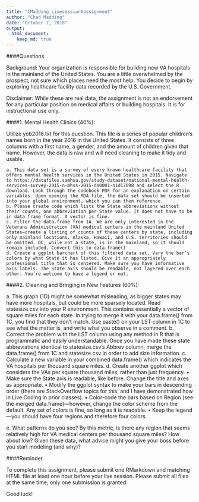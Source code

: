 ```yaml
---
title: "CMadding_Livesession6assignment"
author: "Chad Madding"
date: "October 7, 2018"
output:
  html_document:
    keep_md: true
---
```




####Questions

Background: Your organization is responsible for building new VA hospitals in the mainland of the United States. You are a little overwhelmed by the prospect, not sure which places need the most help. You decide to begin by exploring healthcare facility data recorded by the U.S. Government. 

Disclaimer: While these are real data, the assignment is not an endorsement for any particular position on medical affairs or building hospitals. It is for instructional use only.


####1. Mental Health Clinics (40%):
   
   Utilize yob2016.txt for this question. This file is a series of popular children’s names born in the year 2016 in the United States.  It consists of three columns with a first name, a gender, and the amount of children given that name.  However, the data is raw and will need cleaning to make it tidy and usable.

	a. This data set is a survey of every known healthcare facility that offers mental health services in the United States in 2015. Navigate to https://datafiles.samhsa.gov/study-dataset/national-mental-health-services-survey-2015-n-mhss-2015-ds0001-nid17098 and select the R download. Look through the codebook PDF for an explanation on certain variables. Upon opening the RDA file, the data set should be inserted into your global environment, which you can then reference. 
	b. Please create code which lists the State abbreviations without their counts, one abbreviation per State value. It does not have to be in data frame format. A vector is fine. 
	c. Filter the data.frame from 1A. We are only interested in the Veterans Administration (VA) medical centers in the mainland United States—create a listing of counts of these centers by state, including only mainland locations. Alaska, Hawaii, and U.S. territories should be omitted. DC, while not a state, is in the mainland, so it should remain included. Convert this to data.frame() 
	d. Create a ggplot barchart of this filtered data set. Vary the bar’s colors by what State it has listed. Give it an appropriately professional title that is centered. Make sure you have informative axis labels. The State axis should be readable, not layered over each other. You’re welcome to have a legend or not.


####2. Cleaning and Bringing in New Features (60%):
   
a. This graph (1D) might be somewhat misleading, as bigger states may have more hospitals, but could be more sparsely located. Read statesize.csv into your R environment. This contains essentially a vector of square miles for each state. In trying to merge it with your data.frame() from 1C, you find that they don’t match. Use paste() on your LST column in 1C to see what the matter is, and write what you observe in a comment. 
   b. Correct the problem with the LST column using any method in R that is programmatic and easily understandable. Once you have made these state abbreviations identical to statesize.csv’s Abbrev column, merge the data.frame() from 1C and statesize.csv in order to add size information. 
   c. Calculate a new variable in your combined data.frame() which indicates the VA hospitals per thousand square miles. 
   d. Create another ggplot which considers the VAs per square thousand miles, rather than just frequency. • Make sure the State axis is readable, like before. Change the title and axes as appropriate. 
	• Modify the ggplot syntax to make your bars in descending order (there are StackOverflow topics for this, and I have demonstrated how in Live Coding in prior classes). 
	• Color-code the bars based on Region (see the merged data.frame)—however, change the color scheme from the default. Any set of colors is fine, so long as it is readable. 
	• Keep the legend—you should have four regions and therefore four colors. 
	
   e. What patterns do you see? By this metric, is there any region that seems relatively high for VA medical centers per thousand square miles? How about low? Given these data, what advice might you give your boss before you start modeling (and why)? 

####Reminder

To complete this assignment, please submit one RMarkdown and matching HTML file at least one hour before your live session. Please submit all files at the same time; only one submission is granted. 

Good luck!
